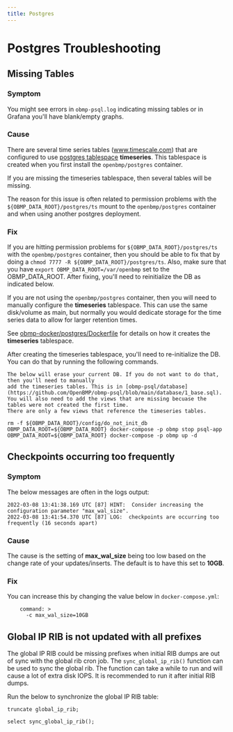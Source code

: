```yaml
---
title: Postgres
---
```


# Postgres Troubleshooting

## Missing Tables

### Symptom
You might see errors in ```obmp-psql.log``` indicating missing tables or in Grafana you'll have
blank/empty graphs. 

### Cause
There are several time series tables (www.timescale.com) that are configured to use
[postgres tablespace](https://www.postgresql.org/docs/14/manage-ag-tablespaces.html) **timeseries**.  This
tablespace is created when you first install the ```openbmp/postgres``` container. 

If you are missing the timeseries tablespace, then several tables will be missing.

The reason for this issue is often related to permission problems with the ```${OBMP_DATA_ROOT}/postgres/ts```
mount to the ```openbmp/postgres``` container and when using another postgres deployment. 

### Fix
If you are hitting permission problems for ```${OBMP_DATA_ROOT}/postgres/ts``` with the ```openbmp/postgres```
container, then you should be able to fix that by doing a ```chmod 7777 -R ${OBMP_DATA_ROOT}/postgres/ts```.  Also,
make sure that you have ```export OBMP_DATA_ROOT=/var/openbmp``` set to the OBMP_DATA_ROOT. After fixing, you'll need
to reinitialize the DB as indicated below.

If you are not using the ```openbmp/postgres``` container, then you will need to manually
configure the **timeseries** tablespace.  This can use the same disk/volume as main, but normally
you would dedicate storage for the time series data to allow for larger retention times.

See [obmp-docker/postgres/Dockerfile](https://github.com/OpenBMP/obmp-docker/blob/main/postgres/Dockerfile) for
details on how it creates the **timeseries** tablespace.

After creating the timeseries tablespace, you'll need to re-initialize the DB. You can do that by
running the following commands. 

```warning
The below will erase your current DB. If you do not want to do that, then you'll need to manually
add the timeseries tables. This is in [obmp-psql/database](https://github.com/OpenBMP/obmp-psql/blob/main/database/1_base.sql).
You will also need to add the views that are missing becuase the tables were not created the first time.
There are only a few views that reference the timeseries tables. 
```

```
rm -f ${OBMP_DATA_ROOT}/config/do_not_init_db
OBMP_DATA_ROOT=${OBMP_DATA_ROOT} docker-compose -p obmp stop psql-app
OBMP_DATA_ROOT=${OBMP_DATA_ROOT} docker-compose -p obmp up -d
```

## Checkpoints occurring too frequently

### Symptom

The below messages are often in the logs output:

```
2022-03-08 13:41:38.169 UTC [87] HINT:  Consider increasing the configuration parameter "max_wal_size".
2022-03-08 13:41:54.370 UTC [87] LOG:  checkpoints are occurring too frequently (16 seconds apart)
```

### Cause

The cause is the setting of **max_wal_size** being too low based on the change rate of your updates/inserts.
The default is to have this set to **10GB**. 

### Fix

You can increase this by changing the value below in ```docker-compose.yml```:

```
    command: >
      -c max_wal_size=10GB
```

## Global IP RIB is not updated with all prefixes

The global IP RIB could be missing prefixes when initial RIB dumps are out of sync with the global rib cron job. The
```sync_global_ip_rib()``` function can be used to sync the global rib.  The function can take a while to run and 
will cause a lot of extra disk IOPS. It is recommended to run it after initial RIB dumps. 

Run the below to synchronize the global IP RIB table:
```
truncate global_ip_rib;

select sync_global_ip_rib();
```  

